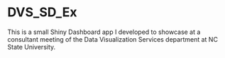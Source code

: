 # DVS_SD_Ex

This is a small Shiny Dashboard app I developed to showcase at a consultant meeting of the Data Visualization Services department at NC State University.

